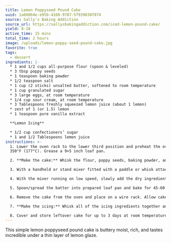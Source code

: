 ```yaml
---
title: Lemon Poppyseed Pound Cake
uuid: 1a66064e-e95b-4168-9787-5f939030f874
source: Sally's Baking Addiction
source_url: https://sallysbakingaddiction.com/iced-lemon-pound-cake/
yield: 8-10
active_time: 15 mins
total_time: 2 hours
image: /uploads/lemon-poppy-seed-pound-cake.jpg
favorite: true
tags:
  - dessert
ingredients: |-
  * 1 and 1/2 cups all-purpose flour (spoon & leveled)
  * 3﻿ tbsp poppy seeds
  * 1 teaspoon baking powder
  * 1/2 teaspoon salt
  * 1 cup (2 sticks) unsalted butter, softened to room temperature
  * 1 cup granulated sugar
  * 3 large eggs, at room temperature
  * 1/4 cup sour cream, at room temperature
  * 3 Tablespoons freshly squeezed lemon juice (about 1 lemon)
  * zest of 1 (or 1.5) lemon
  * 1﻿ teaspoon pure vanilla extract

  **Lemon Icing**

  * 1/2 cup confectioners’ sugar
  * 1 and 1/2 Tablespoons lemon juice
instructions: >-
  1. Lower the oven rack to the lower third position and preheat the oven to
  350°F (177°C). Grease a 9×5 inch loaf pan.

  2. **Make the cake:** Whisk the flour, poppy seeds, baking powder, and salt together in a large bowl. Set aside.

  3. With a handheld or stand mixer fitted with a paddle or whisk attachment, beat the butter on high speed in a large bowl until smooth and creamy, about 1 minute. Add the granulated sugar and beat on high speed for 2 minutes until creamed. Scrape down the sides and up the bottom of the bowl as needed. With the mixer running on low speed, add the eggs one at a time. Once the last egg is completely mixed in, stop the mixer. Add the sour cream, lemon juice, lemon zest, and vanilla extract, then beat on medium speed until combined. Scrape down the sides and up the bottom of the bowl as needed. The mixture may look curdled as a result of the varying textures combining. This is normal and the batter will come together when you add the dry ingredients in the next step.

  4. With the mixer running on low speed, slowly add the dry ingredients just until combined. If needed, run a whisk through the batter a few times to rid any large lumps. Avoid over-mixing. Batter is thick.

  5. Spoon/spread the batter into prepared loaf pan and bake for 45-60 minutes, tenting the cake with aluminum foil halfway through baking to prevent the top from over-browning. Pound cakes are dense and take awhile to bake in the oven. Baking times vary, so keep an eye on yours and don’t be alarmed if yours is taking longer. The cake is done when a toothpick inserted in the center comes out \*mostly\* clean. A couple moist crumbs are OK.

  6. Remove the cake from the oven and place on a wire rack. Allow cake to cool in the pan on the wire rack for 1 hour, then carefully remove the slightly warm cake from the pan. Let it continue cooling on a wire rack or on a serving plate/platter. You can add the icing while the cake is still warm or wait for it to cool.

  7. **Make the icing:** Whisk all of the icing ingredients together and pour over cake. Serve immediately or wait until the cake cools completely, which promises neater slices.

  8. Cover and store leftover cake for up to 3 days at room temperature or up to 1 week in the refrigerator.
---
```

This simple lemon poppyseed pound cake is buttery moist, rich, and tastes incredible under a thin layer of lemon glaze.